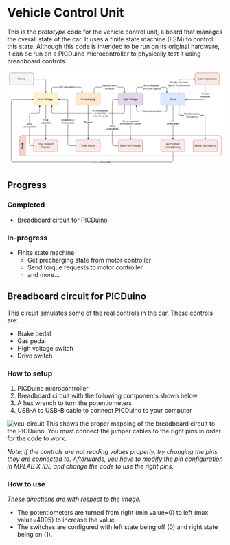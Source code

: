 # Vehicle Control Unit

This is the *prototype* code for the vehicle control unit, a board that manages the overall state of the car. It uses a finite state machine (FSM) to control this state. Although this code is intended to be run on its original hardware, it can be run on a PICDuino microcontroller to physically test it using breadboard controls.

![fsm-diagram](https://github.com/FormulaRacingatUCDavis/VCU-Firmware-FE9/blob/main/Vehicle%20State%20Machine.drawio.png?raw=true)

## Progress
### Completed
- Breadboard circuit for PICDuino

### In-progress
- Finite state machine
  - Get precharging state from motor controller
  - Send torque requests to motor controller
  - and more...

## Breadboard circuit for PICDuino
This circuit simulates some of the real controls in the car. These controls are:
- Brake pedal
- Gas pedal
- High voltage switch
- Drive switch

### How to setup
1. PICDuino microcontroller
2. Breadboard circuit with the following components shown below
3. A hex wrench to turn the potentiometers
4. USB-A to USB-B cable to connect PICDuino to your computer

![vcu-circuit](https://user-images.githubusercontent.com/72328335/151675667-8e6ae435-11d8-482e-8f56-c0d1faa9b7b1.png)
This shows the proper mapping of the breadboard circuit to the PICDuino. You must connect the jumper cables to the right pins in order for the code to work.

*Note: if the controls are not reading values properly, try changing the pins they are connected to. Afterwards, you have to modify the pin configuration in MPLAB X IDE and change the code to use the right pins.*

### How to use
*These directions are with respect to the image.*
- The potentiometers are turned from right (min value=0) to left (max value=4095) to increase the value.
- The switches are configured with left state being off (0) and right state being on (1).
